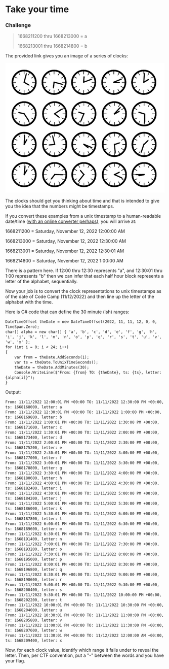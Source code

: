 # Take your time

### Challenge
> 1668211200 thru 1668213000 = a 
> 
> 1668213001 thru 1668214800 = b

The provided link gives you an image of a series of clocks:

![](image/takeyourtime.png)

The clocks should get you thinking about time and that is intended to give you the idea that the numbers might be timestamps.

If you convert these examples from a unix timestamp to a human-readable date/time ([with an online converter perhaps](https://www.epochconverter.com/)), you will arrive at:

1668211200 = Saturday, November 12, 2022 12:00:00 AM

1668213000 = Saturday, November 12, 2022 12:30:00 AM

1668213001 = Saturday, November 12, 2022 12:30:01 AM

1668214800 = Saturday, November 12, 2022 1:00:00 AM

There is a pattern here. If 12:00 thru 12:30 represents "a", and 12:30:01 thru 1:00 represents "b" then we can infer that each half hour block represents a letter of the alphabet, sequentially.

Now your job is to convert the clock representations to unix timestamps as of the date of Code Camp (11/12/2022) and then line up the letter of the alphabet with the time.

Here is C# code that can define the 30 minute (ish) ranges:

    DateTimeOffset theDate = new DateTimeOffset(2022, 11, 11, 12, 0, 0, TimeSpan.Zero);
    char[] alpha = new char[] { 'a', 'b', 'c', 'd', 'e', 'f', 'g', 'h', 'i', 'j', 'k', 'l', 'm', 'n', 'o', 'p', 'q', 'r', 's', 't', 'u', 'v', 'w', 'x' };
    for (int i = 0; i < 24; i++)
    {
        var from = theDate.AddSeconds(1);
        var ts = theDate.ToUnixTimeSeconds();
        theDate = theDate.AddMinutes(30);
        Console.WriteLine($"From: {from} TO: {theDate}, ts: {ts}, letter: {alpha[i]}");
    }
 
 Output:

    From: 11/11/2022 12:00:01 PM +00:00 TO: 11/11/2022 12:30:00 PM +00:00, ts: 1668168000, letter: a
    From: 11/11/2022 12:30:01 PM +00:00 TO: 11/11/2022 1:00:00 PM +00:00, ts: 1668169800, letter: b
    From: 11/11/2022 1:00:01 PM +00:00 TO: 11/11/2022 1:30:00 PM +00:00, ts: 1668171600, letter: c
    From: 11/11/2022 1:30:01 PM +00:00 TO: 11/11/2022 2:00:00 PM +00:00, ts: 1668173400, letter: d
    From: 11/11/2022 2:00:01 PM +00:00 TO: 11/11/2022 2:30:00 PM +00:00, ts: 1668175200, letter: e
    From: 11/11/2022 2:30:01 PM +00:00 TO: 11/11/2022 3:00:00 PM +00:00, ts: 1668177000, letter: f
    From: 11/11/2022 3:00:01 PM +00:00 TO: 11/11/2022 3:30:00 PM +00:00, ts: 1668178800, letter: g
    From: 11/11/2022 3:30:01 PM +00:00 TO: 11/11/2022 4:00:00 PM +00:00, ts: 1668180600, letter: h
    From: 11/11/2022 4:00:01 PM +00:00 TO: 11/11/2022 4:30:00 PM +00:00, ts: 1668182400, letter: i
    From: 11/11/2022 4:30:01 PM +00:00 TO: 11/11/2022 5:00:00 PM +00:00, ts: 1668184200, letter: j
    From: 11/11/2022 5:00:01 PM +00:00 TO: 11/11/2022 5:30:00 PM +00:00, ts: 1668186000, letter: k
    From: 11/11/2022 5:30:01 PM +00:00 TO: 11/11/2022 6:00:00 PM +00:00, ts: 1668187800, letter: l
    From: 11/11/2022 6:00:01 PM +00:00 TO: 11/11/2022 6:30:00 PM +00:00, ts: 1668189600, letter: m
    From: 11/11/2022 6:30:01 PM +00:00 TO: 11/11/2022 7:00:00 PM +00:00, ts: 1668191400, letter: n
    From: 11/11/2022 7:00:01 PM +00:00 TO: 11/11/2022 7:30:00 PM +00:00, ts: 1668193200, letter: o
    From: 11/11/2022 7:30:01 PM +00:00 TO: 11/11/2022 8:00:00 PM +00:00, ts: 1668195000, letter: p
    From: 11/11/2022 8:00:01 PM +00:00 TO: 11/11/2022 8:30:00 PM +00:00, ts: 1668196800, letter: q
    From: 11/11/2022 8:30:01 PM +00:00 TO: 11/11/2022 9:00:00 PM +00:00, ts: 1668198600, letter: r
    From: 11/11/2022 9:00:01 PM +00:00 TO: 11/11/2022 9:30:00 PM +00:00, ts: 1668200400, letter: s
    From: 11/11/2022 9:30:01 PM +00:00 TO: 11/11/2022 10:00:00 PM +00:00, ts: 1668202200, letter: t
    From: 11/11/2022 10:00:01 PM +00:00 TO: 11/11/2022 10:30:00 PM +00:00, ts: 1668204000, letter: u
    From: 11/11/2022 10:30:01 PM +00:00 TO: 11/11/2022 11:00:00 PM +00:00, ts: 1668205800, letter: v
    From: 11/11/2022 11:00:01 PM +00:00 TO: 11/11/2022 11:30:00 PM +00:00, ts: 1668207600, letter: w
    From: 11/11/2022 11:30:01 PM +00:00 TO: 11/12/2022 12:00:00 AM +00:00, ts: 1668209400, letter: x

Now, for each clock value, identify which range it falls under to reveal the letter. Then, per CTF convention, put a "-" between the words and you have your flag.